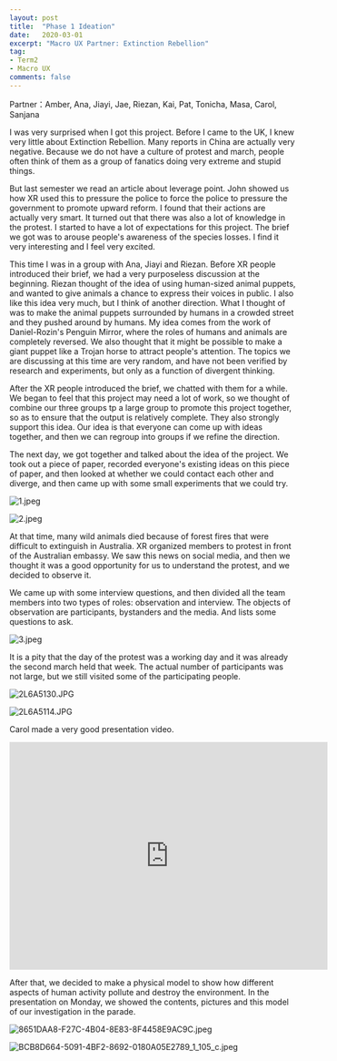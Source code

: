 ```yaml
---
layout: post
title:  "Phase 1 Ideation"
date:   2020-03-01
excerpt: "Macro UX Partner: Extinction Rebellion"
tag:
- Term2
- Macro UX
comments: false
---
```


Partner：Amber, Ana, Jiayi, Jae, Riezan, Kai, Pat, Tonicha, Masa, Carol, Sanjana

I was very surprised when I got this project. Before I came to the UK, I knew very little about Extinction Rebellion. Many reports in China are actually very negative. Because we do not have a culture of protest and march, people often think of them as a group of fanatics doing very extreme and stupid things. 

But last semester we read an article about leverage point. John showed us how XR used this to pressure the police to force the police to pressure the government to promote upward reform. I found that their actions are actually very smart. It turned out that there was also a lot of knowledge in the protest. I started to have a lot of expectations for this project. The brief we got was to arouse people's awareness of the species losses. I find it very interesting and I feel very excited.

This time I was in a group with Ana, Jiayi and Riezan. Before XR people introduced their brief, we had a very purposeless discussion at the beginning. Riezan thought of the idea of using human-sized animal puppets, and wanted to give animals a chance to express their voices in public. I also like this idea very much, but I think of another direction. What I thought of was to make the animal puppets surrounded by humans in a crowded street and they pushed around by humans. My idea comes from the work of Daniel-Rozin's Penguin Mirror, where the roles of humans and animals are completely reversed. We also thought that it might be possible to make a giant puppet like a Trojan horse to attract people's attention. The topics we are discussing at this time are very random, and have not been verified by research and experiments, but only as a function of divergent thinking.

After the XR people introduced the brief, we chatted with them for a while. We began to feel that this project may need a lot of work, so we thought of combine our three groups tp a large group to promote this project together, so as to ensure that the output is relatively complete. They also strongly support this idea. Our idea is that everyone can come up with ideas together, and then we can regroup into groups if we refine the direction.

The next day, we got together and talked about the idea of the project. We took out a piece of paper, recorded everyone's existing ideas on this piece of paper, and then looked at whether we could contact each other and diverge, and then came up with some small experiments that we could try.

![1.jpeg](https://i.loli.net/2020/04/17/p6HjngRqOTsAVYc.jpg)

![2.jpeg](https://i.loli.net/2020/04/17/Rblgq7pjTaPtAG6.jpg)

At that time, many wild animals died because of forest fires that were difficult to extinguish in Australia. XR organized members to protest in front of the Australian embassy. We saw this news on social media, and then we thought it was a good opportunity for us to understand the protest, and we decided to observe it.

We came up with some interview questions, and then divided all the team members into two types of roles: observation and interview. The objects of observation are participants, bystanders and the media. And lists some questions to ask.

![3.jpeg](https://i.loli.net/2020/04/17/nAT6qdhecDVruRS.jpg)

It is a pity that the day of the protest was a working day and it was already the second march held that week. The actual number of participants was not large, but we still visited some of the participating people.

![2L6A5130.JPG](https://i.loli.net/2020/04/17/urFARDYZEpgbM3U.jpg)

![2L6A5114.JPG](https://i.loli.net/2020/04/17/sVLXhgj2v9MrOqw.jpg)

Carol made a very good presentation video.

<iframe width="560" height="400" src="https://www.youtube.com/embed/wHJCtScw4M8" frameborder="0" allow="accelerometer; autoplay; encrypted-media; gyroscope; picture-in-picture" allowfullscreen></iframe>

After that, we decided to make a physical model to show how different aspects of human activity pollute and destroy the environment. In the presentation on Monday, we showed the contents, pictures and this model of our investigation in the parade.

![8651DAA8-F27C-4B04-8E83-8F4458E9AC9C.jpeg](https://i.loli.net/2020/04/17/3IAgxVe8zytJGwF.jpg)

![BCB8D664-5091-4BF2-8692-0180A05E2789_1_105_c.jpeg](https://i.loli.net/2020/04/17/GeJNDnmpcKAovrs.jpg)